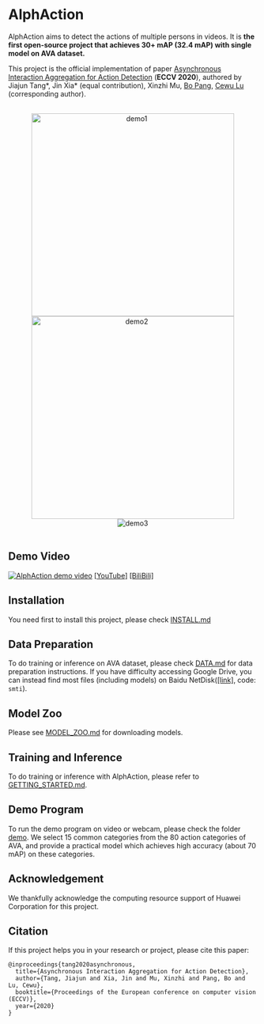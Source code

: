 # AlphAction

AlphAction aims to detect the actions of multiple persons in videos. It is 
**the first open-source project that achieves 30+ mAP (32.4 mAP) with single 
model on AVA dataset.** 

This project is the official implementation of paper 
[Asynchronous Interaction Aggregation for Action Detection](https://arxiv.org/abs/2004.07485) (**ECCV 2020**), authored
by Jiajun Tang*, Jin Xia* (equal contribution), Xinzhi Mu, [Bo Pang](https://bopang1996.github.io/), 
[Cewu Lu](http://mvig.sjtu.edu.cn/) (corresponding author). 

<br/>
<div align="center">
  <img  src="https://user-images.githubusercontent.com/22748802/94115535-71fc9580-fe7c-11ea-98af-d8e9a8a2de82.gif" width="410" alt="demo1">
  <img  src="https://user-images.githubusercontent.com/22748802/94115605-8ccf0a00-fe7c-11ea-8855-ab84232612a0.gif" width="410" alt="demo2">
</div>
<div align="center">
  <img  src="https://user-images.githubusercontent.com/22748802/94115715-b12ae680-fe7c-11ea-8180-8e3d7f57a4bb.gif" alt="demo3">
</div>
<br/>

## Demo Video

[![AlphAction demo video](https://user-images.githubusercontent.com/22748802/94115680-a83a1500-fe7c-11ea-878c-536db277fba7.jpg)](https://www.youtube.com/watch?v=TdGmbOJ9hoE "AlphAction demo video")
[[YouTube]](https://www.youtube.com/watch?v=TdGmbOJ9hoE) [[BiliBili]](https://www.bilibili.com/video/BV14A411J7Xv)

## Installation 

You need first to install this project, please check [INSTALL.md](INSTALL.md)

## Data Preparation

To do training or inference on AVA dataset, please check [DATA.md](DATA.md)
for data preparation instructions. If you have difficulty accessing Google Drive, you can instead find most files (including models) on Baidu NetDisk([[link]](https://pan.baidu.com/s/1MmYiZ4Vyeznke5_3L4WjYw), code: `smti`).

## Model Zoo

Please see [MODEL_ZOO.md](MODEL_ZOO.md) for downloading models.

## Training and Inference

To do training or inference with AlphAction, please refer to [GETTING_STARTED.md](GETTING_STARTED.md).

## Demo Program

To run the demo program on video or webcam, please check the folder [demo](demo).
We select 15 common categories from the 80 action categories of AVA, and 
provide a practical model which achieves high accuracy (about 70 mAP) on these categories. 

## Acknowledgement
We thankfully acknowledge the computing resource support of Huawei Corporation
for this project. 

## Citation

If this project helps you in your research or project, please cite
this paper:

```
@inproceedings{tang2020asynchronous,
  title={Asynchronous Interaction Aggregation for Action Detection},
  author={Tang, Jiajun and Xia, Jin and Mu, Xinzhi and Pang, Bo and Lu, Cewu},
  booktitle={Proceedings of the European conference on computer vision (ECCV)},
  year={2020}
}
```
